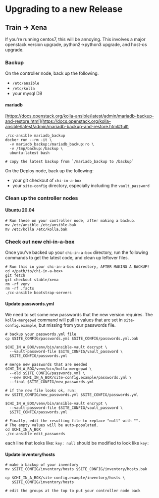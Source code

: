 # Upgrading to a new Release

## Train -> Xena

If you're running centos7, this will be annoying. This involves a major openstack version upgrade, python2->python3 upgrade, and host-os upgrade.

### Backup

On the controller node, back up the following.

* `/etc/ansible`
* `/etc/kolla`
* your mysql DB

#### mariadb

[https://docs.openstack.org/kolla-ansible/latest/admin/mariadb-backup-and-restore.html](https://docs.openstack.org/kolla-ansible/latest/admin/mariadb-backup-and-restore.html#full)

```
./cc-ansible mariadb_backup
docker run --rm -it \
  -v mariadb_backup:/mariadb_backup:ro \
  -v /tmp/backup:/backup \
  ubuntu:latest bash
  
# copy the latest backup from `/mariadb_backup to /backup`
```



On the Deploy node, back up the following:

* your git checkout of `chi-in-a-box`
* your `site-config` directory, especially including the `vault_password`

### Clean up the controller nodes

#### Ubuntu 20.04

```
# Run these on your controller node, after making a backup.
mv /etc/ansible /etc/ansible.bak
mv /etc/kolla /etc/kolla.bak
```

### Check out new chi-in-a-box

Once you've backed up your `chi-in-a-box` directory, run the following commands to get the latest code, and clean up leftover files.

```
# Run this in your chi-in-a-box directory, AFTER MAKING A BACKUP!
cd </path/to/chi-in-a-box>
git fetch
git checkout stable/xena
rm -rf venv
rm -rf .facts
./cc-ansible bootstrap-servers
```

#### Update passwords.yml

We need to set some new passwords that the new version requires. The `kolla-mergepwd` command will pull in values that are set in `site-config.example`, but missing from your passwords file.

```
# backup your passwords.yml file
cp $SITE_CONFIG/passwords.yml $SITE_CONFIG/passwords.yml.bak

$CHI_IN_A_BOX/venv/bin/ansible-vault decrypt \
  --vault-password-file $SITE_CONFIG/vault_password \
  $SITE_CONFIG/passwords.yml

# merge new passwords that are needed    
$CHI_IN_A_BOX/venv/bin/kolla-mergepwd \
  --old $SITE_CONFIG/passwords.yml \
  --new $CHI_IN_A_BOX/site-config.example/passwords.yml \
  --final $SITE_CONFIG/new_passwords.yml
 
# if the new file looks ok, run:
mv $SITE_CONFIG/new_passwords.yml $SITE_CONFIG/passwords.yml

$CHI_IN_A_BOX/venv/bin/ansible-vault encrypt \
  --vault-password-file $SITE_CONFIG/vault_password \
  $SITE_CONFIG/passwords.yml

# Finally, edit the resulting file to replace "null" with "".
# The empty values will be auto-populated.
cd $CHI_IN_A_BOX
./cc-ansible edit_passwords
```

each line that looks like: `key: null` should be modified to look like `key:`

#### Update inventory/hosts

```
# make a backup of your inventory
mv $SITE_CONFIG/inventory/hosts $SITE_CONFIG/inventory/hosts.bak

cp $CHI_IN_A_BOX/site-config.example/inventory/hosts \
   $SITE_CONFIG/inventory/hosts

# edit the groups at the top to put your controller node back
```
